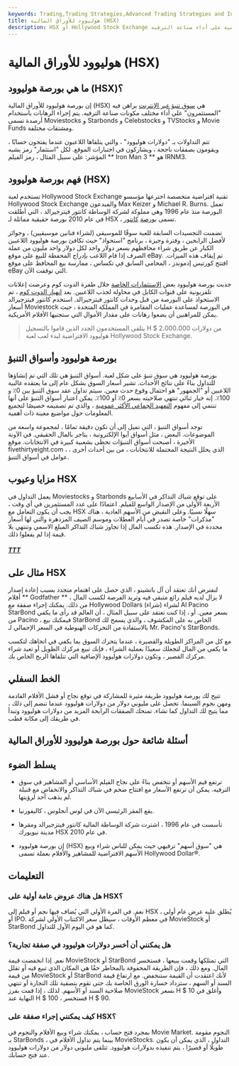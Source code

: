 ```yaml
---
keywords: Trading,Trading Strategies,Advanced Trading Strategies and Instruments,Advanced Strategies and Instruments
title: هوليوود للأوراق المالية (HSX)
description: HSX أو Hollywood Stock Exchange هو سوق تنبؤ عبر الإنترنت حيث يضع الناس رهانات افتراضية على أداء صناعة الترفيه.
---
```


# هوليوود للأوراق المالية (HSX)
## ما هي بورصة هوليوود (HSX)؟

إن بورصة هوليوود للأوراق المالية (HSX) هي [سوق تنبؤ عبر الإنترنت](/prediction-market) يراهن فيه "المستثمرون" على أداء مختلف مكونات صناعة الترفيه. يتم إجراء الرهانات باستخدام أرصدة تسمى Moviestocks و Starbonds و Celebstocks و TVStocks و Movie Funds ومشتقات مختلفة.

تتم التداولات بـ "دولارات هوليوود" ، والتي يتلقاها اللاعبون عندما يفتحون حسابًا ، ويقومون بصفقات ناجحة ، ويشاركون في اختبارات الموقع. لكل "استثمار" رمز يشبه المؤشر: على سبيل المثال ، رمز الفيلم ** Iron Man 3 ** هو IRNM3.

## فهم بورصة هوليوود (HSX)

تستخدم لعبة Hollywood Stock Exchange تقنية افتراضية متخصصة اخترعها مؤسسو Hollywood Stock Exchange والمبدعون Max Keizer و Michael R. Burns. تعمل البورصة منذ عام 1996 وهي مملوكة لشركة الوساطة كانتور فيتزجيرالد ، التي أطلقت في عام 2010 بورصة حقيقية مماثلة لـ HSX ، تسمى [بورصة](/cantor-futures-exchange) [كانتور](/cantor-futures-exchange).

تضمنت التجسيدات السابقة للعبة سوقًا للموسيقى (لشراء فنانين موسيقيين) ، وجوائز لأفضل الرابحين ، وفترة وجيزة ، برنامج "استحواذ" حيث تكافئ بورصة هوليوود اللاعبين الكبار عن طريق شراء محافظهم بسعر دولار واحد لكل دولار واحد مليون من عملة الصرف إذا قام اللاعب بإدراج المحفظة للبيع على موقع eBay. تم إيقاف هذه الميزات. افتتح كورتيس إدموندز ، المحامي السابق في تكساس ، ممارسة بيع المحافظ على موقع eBay التي توقفت الآن.

جذبت بورصة هوليوود بعض [الاستثمارات الخاصة](/privateinvestmentfund) خلال طفرة الدوت كوم وعرضت إعلانات تلفزيونية على قنوات الكابل في محاولة لجذب اللاعبين. بعد [انهيار الدوت كوم](/dotcom-bubble) ، تم الاستحواذ على البورصة من قبل وحدات كانتور فيتزجيرالد. استخدم كانتور فيتزجيرالد أسعار Moviestock في البورصة لمساعدة عمليات المقامرة في المملكة المتحدة ، حيث يمكن للمراهنين أن يضعوا رهانات على مقدار الأموال التي ستجنيها الأفلام الأمريكية.

> يتلقى المستخدمون الجدد الذين قاموا بالتسجيل H $ 2،000،000 من دولارات هوليوود الافتراضية لبدء لعب لعبة Hollywood Stock Exchange.

>

## بورصة هوليوود وأسواق التنبؤ

بورصة هوليوود هي سوق تنبؤ على شكل لعبة. أسواق التنبؤ هي تلك التي تم إنشاؤها للتداول بناءً على نتائج الأحداث. تشير أسعار السوق بشكل عام إلى ما يعتقده غالبية اللاعبين أو "الجمهور" هو احتمال وقوع حدث معين. سيتم تداول عقد سوق التنبؤ بين 0٪ و 100٪. إنه خيار ثنائي تنتهي صلاحيته بسعر 0٪ أو 100٪. يمكن اعتبار أسواق التنبؤ على أنها تنتمي إلى مفهوم [التعهيد الجماعي الأكثر عمومية](/crowdsourcing) ، والذي تم تصميمه خصيصًا لتجميع المعلومات حول مواضيع معينة ذات أهمية.

توجد أسواق التنبؤ ، التي تميل إلى أن تكون دقيقة تمامًا ، لمجموعة واسعة من الموضوعات. البعض ، مثل أسواق آيوا الإلكترونية ، يتاجر بالمال الحقيقي. في الآونة الأخيرة ، أصبحت أسواق التنبؤات تحظى بشعبية كبيرة في الانتخابات. موقع fivethirtyeight.com ، الذي يحلل النتيجة المحتملة للانتخابات ، من بين أحداث أخرى ، عوامل في أسواق التنبؤ.

## مزايا وعيوب HSX

يعمل التداول في Moviestocks و Starbonds على توقع شباك التذاكر في الأسابيع الأربعة الأولى من الإصدار الواسع للفيلم. اعتمادًا على عدد المستثمرين في أي وقت ، يجب أن يكون التعامل مع HSX سهلًا نسبيًا. وعلى النقيض من الأسهم العادية ، هناك "مذكرات" خاصة تصدر في أيام العطلات وموسم الصيف المزدهرة والتي لها أسعار محددة في الإصدار. هذه تكسب المال إذا تجاوز شباك التذاكر المبلغ الاسمي وتنتهي بلا قيمة إذا لم يفعلوا ذلك.

<h5> <a href=""> TTT </a> </h5>

## مثال على HSX

لنفترض أنك تعتقد أن آل باتشينو ، الذي حصل على اهتمام متجدد بسبب إعادة إصدار أفلام ** Godfather ** ، لا يزال لديه فيلم رائع متبقي فيه وتريد الفرصة لكسب المال من ذلك. يمكنك إجراء صفقة مع Hollywood Dollars لشراء (شراء) Al Pacino StarBond بسعر معين. أو ، إذا كنت تعتقد على سبيل المثال ، أن العالم قد رأى ما يكفي من Pacino ، فيمكنك بيع StarBond الخاص به على المكشوف ، والذي يسمح لك بالاستفادة من التحركات الهبوطية في السعر الإجمالي لـ Mr. Pacino's StarBonds.

مع كل من المراكز الطويلة والقصيرة ، عندما يتحرك السوق بما يكفي في اتجاهك لتكسب ما يكفي من المال لتجعلك سعيدًا بعملية الشراء ، فإنك تبيع مركزك الطويل أو تعيد شراء مركزك القصير ، وتكون دولارات هوليوود الإضافية التي تتلقاها الربح الخاص بك.

## الخط السفلي

تتيح لك بورصة هوليوود طريقة مثيرة للمشاركة في توقع نجاح أو فشل الأفلام القادمة ومهن نجوم السينما. تحصل على مليوني دولار من دولارات هوليوود عندما تنضم إلى ذلك ، مما يتيح لك التداول كما تشاء. تمنحك الصفقات الرابحة المزيد من دولارات هوليوود وتبدأ في طريقك إلى مكانة قطب.

## أسئلة شائعة حول بورصة هوليوود للأوراق المالية

## يسلط الضوء

- ترتفع قيم الأسهم أو تنخفض بناءً على نجاح الفيلم الأساسي أو المشاهير في سوق الترفيه. يمكن أن ترتفع الأسعار مع افتتاح ضخم في شباك التذاكر والانخفاض مع قنبلة لم يذهب أحد لرؤيتها.

- يقع المقر الرئيسي الآن في لوس أنجلوس ، كاليفورنيا.

- تأسست في عام 1996 ، اشترت شركة الوساطة المالية كانتور فيتزجيرالد ومقرها مدينة نيويورك HSX في عام 2010.

- إن بورصة هوليوود (HSX) هي "سوق أسهم" ترفيهي حيث يمكن للناس شراء وبيع الأسهم الافتراضية للمشاهير والأفلام بعملة تسمى Hollywood Dollar®.

## التعليمات

### هل هناك عروض عامة أولية على HSX؟

نعم. في المرة الأولى التي يُضاف فيها نجم أو فيلم إلى HSX ، يُطلق عليه عرض عام أولي أو IPO. في معظم الأوقات ، سيظل سعر الاكتتاب الأولي لشركة MovieStock أو StarBond كما هو في اليوم الأول للتداول.

### هل يمكنني أن أخسر دولارات هوليوود في صفقة تجارية؟

نعم. إذا انخفضت قيمة MovieStock أو StarBond التي تمتلكها وقمت ببيعها ، فستخسر المال. ومع ذلك ، فإن الطريقة المحفوفة بالمخاطر حقًا هي المكان الذي تبيع فيه أو تقلل من قيمة MovieStock أو StarBond لأنك اعتقدت أن القيمة ستنخفض. مع ارتفاع قيمة السند أو السهم ، ستزداد خسارة الورق الخاصة بك حتى تقوم بتصفية تلك التجارة أو تنتهي صلاحية السند أو الأسهم. لذلك ، إذا قمت بفرز MovieStock بسعر H $ 10 وأغلق في النهاية عند H $ 100 ، فستخسر H $ 90.

### كيف يمكنني إجراء صفقة على HSX؟

بمجرد فتح حساب ، يمكنك شراء وبيع الأفلام والنجوم في Movie Market. النجوم مقومة بـ StarBonds ، بينما يتم تداول الأفلام في MovieStocks. التداول ، الذي يمكن أن يكون طويلًا أو قصيرًا ، يتم تنفيذه بدولارات هوليوود. تتلقى مليوني دولار من دولارات هوليوود عند فتح حسابك.

